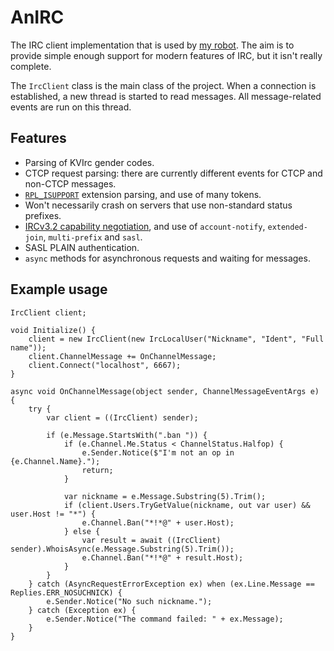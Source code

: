 AnIRC
=====

The IRC client implementation that is used by [my robot](https://github.com/AndrioCelos/CBot). The aim is to provide simple enough support for modern features of IRC, but it isn't really complete.

The `IrcClient` class is the main class of the project. When a connection is established, a new thread is started to read messages. All message-related events are run on this thread.

Features
--------

* Parsing of KVIrc gender codes.
* CTCP request parsing: there are currently different events for CTCP and non-CTCP messages.
* [`RPL_ISUPPORT`](https://tools.ietf.org/html/draft-brocklesby-irc-isupport-03) extension parsing, and use of many tokens.
* Won't necessarily crash on servers that use non-standard status prefixes.
* [IRCv3.2 capability negotiation](http://ircv3.net/irc/#capability-negotiation), and use of `account-notify`, `extended-join`, `multi-prefix` and `sasl`.
* SASL PLAIN authentication.
* `async` methods for asynchronous requests and waiting for messages.

Example usage
-------------

```Csharp
IrcClient client;

void Initialize() {
	client = new IrcClient(new IrcLocalUser("Nickname", "Ident", "Full name"));
	client.ChannelMessage += OnChannelMessage;
	client.Connect("localhost", 6667);
}

async void OnChannelMessage(object sender, ChannelMessageEventArgs e) {
	try {
		var client = ((IrcClient) sender);

		if (e.Message.StartsWith(".ban ")) {
			if (e.Channel.Me.Status < ChannelStatus.Halfop) {
				e.Sender.Notice($"I'm not an op in {e.Channel.Name}.");
				return;
			}

			var nickname = e.Message.Substring(5).Trim();
			if (client.Users.TryGetValue(nickname, out var user) && user.Host != "*") {
				e.Channel.Ban("*!*@" + user.Host);
			} else {
				var result = await ((IrcClient) sender).WhoisAsync(e.Message.Substring(5).Trim());
				e.Channel.Ban("*!*@" + result.Host);
			}
		}
	} catch (AsyncRequestErrorException ex) when (ex.Line.Message == Replies.ERR_NOSUCHNICK) {
		e.Sender.Notice("No such nickname.");
	} catch (Exception ex) {
		e.Sender.Notice("The command failed: " + ex.Message);
	}
}
```
